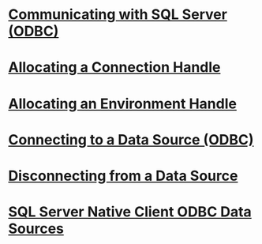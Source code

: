 # [Communicating with SQL Server (ODBC)](communicating-with-sql-server-odbc.md)
# [Allocating a Connection Handle](allocating-a-connection-handle.md)
# [Allocating an Environment Handle](allocating-an-environment-handle.md)
# [Connecting to a Data Source (ODBC)](connecting-to-a-data-source-odbc.md)
# [Disconnecting from a Data Source](disconnecting-from-a-data-source.md)
# [SQL Server Native Client ODBC Data Sources](sql-server-native-client-odbc-data-sources.md)
